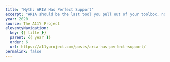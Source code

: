 ```yaml
---
title: "Myth: ARIA Has Perfect Support"
excerpt: "ARIA should be the last tool you pull out of your toolbox, not your first"
year: 2020
source: The A11Y Project
eleventyNavigation:
  key: {{ title }}
  parent: {{ year }}
  order: 6
  url: https://a11yproject.com/posts/aria-has-perfect-support/
permalink: false
---
```

